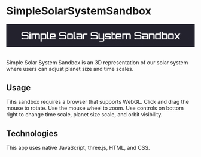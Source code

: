 # SimpleSolarSystemSandbox

<div align="center">
   <img src=src/assets/SSSS.png >
</div>
<br/>

Simple Solar System Sandbox is an 3D representation of our solar system where users can adjust planet size and time scales.

## Usage
Tihs sandbox requires a browser that supports WebGL.
Click and drag the mouse to rotate. Use the mouse wheel to zoom. Use controls on bottom right to change time scale, planet size scale, and orbit visibility. 

## Technologies
This app uses native JavaScript, three.js, HTML, and CSS.
